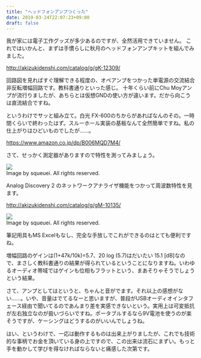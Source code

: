 ```yaml
---
title: "ヘッドフォンアンプつくった"
date: 2019-03-24T22:07:23+09:00
draft: false
---
```


我が家には電子工作グッズが多少あるのですが、全然活用できていません。
これではいかんと、まずは手慣らしに秋月のヘッドフォンアンプキットを組んでみました。

http://akizukidenshi.com/catalog/g/gK-12309/

回路図を見ればすぐ理解できる程度の、オペアンプをつかった単電源の交流結合非反転増幅回路です。教科書通りといった感じ。
十年くらい前にChu Moyアンプが流行りましたが、あちらとは仮想GNDの使い方が違います。だから向こうは直流結合ですね。

というわけでサッと組み立て。白光 FX-600のちからがあればなんのその。一時間くらいで終わったはず。スルーホール実装の基板なんて全然簡単ですね。私の仕上がりはひどいものでしたが……。

https://www.amazon.co.jp/dp/B006MQD7M4/

さて、せっかく測定器がありますので特性を測ってみましょう。

![](https://cdn-ak.f.st-hatena.com/images/fotolife/s/squeuei/20190324/20190324220136.jpg)  
Image by squeuei. All rights reserved.

Analog Discovery 2 のネットワークアナライザ機能をつかって周波数特性を見ます。

http://akizukidenshi.com/catalog/g/gM-10135/

![](https://cdn-ak.f.st-hatena.com/images/fotolife/s/squeuei/20190324/20190324220141.png)  
Image by squeuei. All rights reserved.

筆記用具もMS Excelもなし、完全な手放しでこれができるのはとても便利ですね。

増幅回路のゲインは(1+47k/10k)=5.7、20 log (5.7)はだいたい 15.1 [dB]なので、まさしく教科書通りの結果が得られているということになりますね。いわゆるオーディオ帯域ではゲインも位相もフラットという、まあそりゃそうでしょうという結果。

さて、アンプとしてはというと、ちゃんと音がでます。それ以上の感想がない……。いや、音量はでてるなーと思いますが、普段がUSBオーディオインタフェース経由で聞いてるのであんまり差を実感できないという。実用上は可変抵抗が左右独立なのが扱いづらいですね。ポータブルするなら9V電池を使うのが楽そうですが、ケーシングはどうするのがいいんでしょうね。

はい、というわけで、一応は動作するものは出来上がりましたが、これでも技術的な事柄でお金を頂いている身の上ですので、この出来は流石にまずい。もっと手を動かして学びを得なければならないと痛感した次第です。